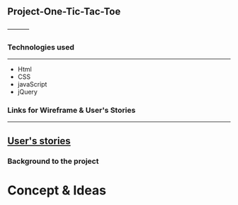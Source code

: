 ## Project-One-Tic-Tac-Toe
–––––––
### Technologies used 
-----
* Html
* CSS
* javaScript
* jQuery 

### Links for Wireframe & User's Stories 
-----

[User's stories](https://trello.com/b/hySlpAfs/project-1)
-----

### Background  to the project 

# Concept & Ideas 
 
